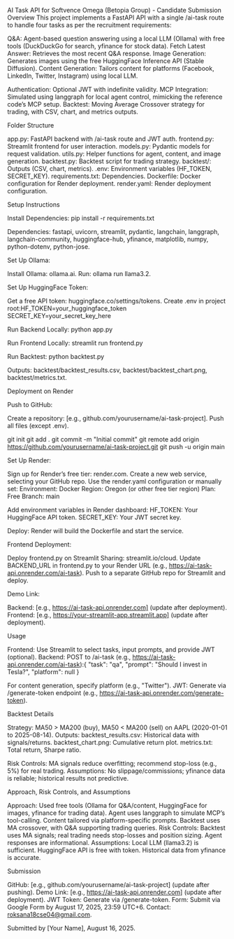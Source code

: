 AI Task API for Softvence Omega (Betopia Group) - Candidate Submission
Overview
This project implements a FastAPI API with a single /ai-task route to handle four tasks as per the recruitment requirements:

Q&A: Agent-based question answering using a local LLM (Ollama) with free tools (DuckDuckGo for search, yfinance for stock data).
Fetch Latest Answer: Retrieves the most recent Q&A response.
Image Generation: Generates images using the free HuggingFace Inference API (Stable Diffusion).
Content Generation: Tailors content for platforms (Facebook, LinkedIn, Twitter, Instagram) using local LLM.


Authentication: Optional JWT with indefinite validity.
MCP Integration: Simulated using langgraph for local agent control, mimicking the reference code’s MCP setup.
Backtest: Moving Average Crossover strategy for trading, with CSV, chart, and metrics outputs.

Folder Structure

app.py: FastAPI backend with /ai-task route and JWT auth.
frontend.py: Streamlit frontend for user interaction.
models.py: Pydantic models for request validation.
utils.py: Helper functions for agent, content, and image generation.
backtest.py: Backtest script for trading strategy.
backtest/: Outputs (CSV, chart, metrics).
.env: Environment variables (HF_TOKEN, SECRET_KEY).
requirements.txt: Dependencies.
Dockerfile: Docker configuration for Render deployment.
render.yaml: Render deployment configuration.

Setup Instructions

Install Dependencies:
pip install -r requirements.txt

Dependencies: fastapi, uvicorn, streamlit, pydantic, langchain, langgraph, langchain-community, huggingface-hub, yfinance, matplotlib, numpy, python-dotenv, python-jose.

Set Up Ollama:

Install Ollama: ollama.ai.
Run: ollama run llama3.2.


Set Up HuggingFace Token:

Get a free API token: huggingface.co/settings/tokens.
Create .env in project root:HF_TOKEN=your_huggingface_token
SECRET_KEY=your_secret_key_here




Run Backend Locally:
python app.py


Run Frontend Locally:
streamlit run frontend.py


Run Backtest:
python backtest.py

Outputs: backtest/backtest_results.csv, backtest/backtest_chart.png, backtest/metrics.txt.


Deployment on Render

Push to GitHub:

Create a repository: [e.g., github.com/yourusername/ai-task-project].
Push all files (except .env).

git init
git add .
git commit -m "Initial commit"
git remote add origin https://github.com/yourusername/ai-task-project.git
git push -u origin main


Set Up Render:

Sign up for Render’s free tier: render.com.
Create a new web service, selecting your GitHub repo.
Use the render.yaml configuration or manually set:
Environment: Docker
Region: Oregon (or other free tier region)
Plan: Free
Branch: main


Add environment variables in Render dashboard:
HF_TOKEN: Your HuggingFace API token.
SECRET_KEY: Your JWT secret key.


Deploy: Render will build the Dockerfile and start the service.


Frontend Deployment:

Deploy frontend.py on Streamlit Sharing: streamlit.io/cloud.
Update BACKEND_URL in frontend.py to your Render URL (e.g., https://ai-task-api.onrender.com/ai-task).
Push to a separate GitHub repo for Streamlit and deploy.


Demo Link:

Backend: [e.g., https://ai-task-api.onrender.com] (update after deployment).
Frontend: [e.g., https://your-streamlit-app.streamlit.app] (update after deployment).



Usage

Frontend: Use Streamlit to select tasks, input prompts, and provide JWT (optional).
Backend: POST to /ai-task (e.g., https://ai-task-api.onrender.com/ai-task):{
  "task": "qa",
  "prompt": "Should I invest in Tesla?",
  "platform": null
}

For content generation, specify platform (e.g., "Twitter").
JWT: Generate via /generate-token endpoint (e.g., https://ai-task-api.onrender.com/generate-token).

Backtest Details

Strategy: MA50 > MA200 (buy), MA50 < MA200 (sell) on AAPL (2020-01-01 to 2025-08-14).
Outputs:
backtest_results.csv: Historical data with signals/returns.
backtest_chart.png: Cumulative return plot.
metrics.txt: Total return, Sharpe ratio.


Risk Controls: MA signals reduce overfitting; recommend stop-loss (e.g., 5%) for real trading.
Assumptions: No slippage/commissions; yfinance data is reliable; historical results not predictive.

Approach, Risk Controls, and Assumptions

Approach: Used free tools (Ollama for Q&A/content, HuggingFace for images, yfinance for trading data). Agent uses langgraph to simulate MCP’s tool-calling. Content tailored via platform-specific prompts. Backtest uses MA crossover, with Q&A supporting trading queries.
Risk Controls: Backtest uses MA signals; real trading needs stop-losses and position sizing. Agent responses are informational.
Assumptions: Local LLM (llama3.2) is sufficient. HuggingFace API is free with token. Historical data from yfinance is accurate.

Submission

GitHub: [e.g., github.com/yourusername/ai-task-project] (update after pushing).
Demo Link: [e.g., https://ai-task-api.onrender.com] (update after deployment).
JWT Token: Generate via /generate-token.
Form: Submit via Google Form by August 17, 2025, 23:59 UTC+6.
Contact: roksana18cse04@gmail.com.

Submitted by [Your Name], August 16, 2025.
